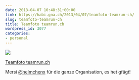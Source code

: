 ```yaml
---
date: 2013-04-07 10:48:31+00:00
link: https://habi.gna.ch/2013/04/07/teamfoto-teamrun-ch/
slug: teamfoto-teamrun-ch
title: Teamfoto teamrun.ch
wordpress_id: 3077
categories:
- personal
---
```


[![](https://static.flickr.com/8102/8626547441_b0c1a46fc9_m.jpg)](https://www.flickr.com/photos/habi/8626547441/)

[Teamfoto teamrun.ch](https://www.flickr.com/photos/habi/8626547441/)

Mersi [@helmchenx](https://twitter.com/helmchenx) für die ganze Organisation, es het gfägt!